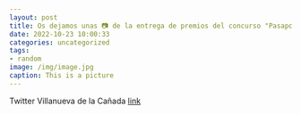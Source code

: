 ```yaml
---
layout: post
title: Os dejamos unas 📷 de la entrega de premios del concurso "Pasaporte Lector". ¡Gracias a todos!  ¡Os animamos a seguir disfrutando...
date: 2022-10-23 10:00:33
categories: uncategorized
tags:
- random
image: /img/image.jpg
caption: This is a picture
---
```

Twitter Villanueva de la Cañada [link](https://twitter.com/AytoVDLCanada/status/1583794291536580610)
